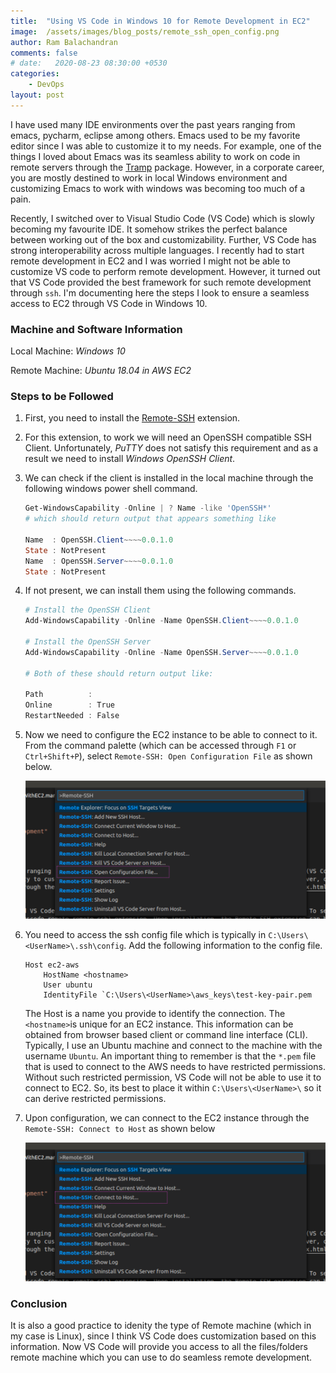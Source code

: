 ```yaml
---
title:  "Using VS Code in Windows 10 for Remote Development in EC2"
image:  /assets/images/blog_posts/remote_ssh_open_config.png
author: Ram Balachandran
comments: false
# date:   2020-08-23 08:30:00 +0530
categories:
    - DevOps 
layout: post
---
```


I have used many IDE environments over the past years ranging from emacs, pycharm, eclipse among others. Emacs used to be my favorite editor since I was able to customize it to my needs. For example, one of the things I loved about Emacs was its seamless ability to work on code in remote servers through the [Tramp](https://www.gnu.org/software/emacs/manual/html_node/tramp/index.html#Top) package. However, in a corporate career, you are mostly destined to work in local Windows environment and customizing Emacs to work with windows was becoming too much of a pain.

 Recently, I switched over to Visual Studio Code (VS Code) which is slowly becoming my favourite IDE. It somehow strikes the perfect balance between working out of the box and customizability. Further, VS Code has strong interoperability across multiple languages.  I recently had to start remote development in EC2 and I was worried I might not be able to customize VS code to perform remote development. However, it turned out that VS Code provided the best framework for such remote development through `ssh`. I'm documenting here the steps I look to ensure a seamless access to EC2 through VS Code in Windows 10. 

### Machine and Software Information
Local Machine: *Windows 10*

Remote Machine: *Ubuntu 18.04 in AWS EC2*

### Steps to be Followed
1. First, you need to install the [Remote-SSH](vscode:extension/ms-vscode-remote.remote-ssh) extension. 
2. For this extension, to work we will need an OpenSSH compatible SSH Client. Unfortunately, *PuTTY* does not satisfy this requirement and as a result we need to install *Windows OpenSSH Client*.
3. We can check if the client is installed in the local machine through the following windows power shell command.

    ```powershell
    Get-WindowsCapability -Online | ? Name -like 'OpenSSH*'
    # which should return output that appears something like

    Name  : OpenSSH.Client~~~~0.0.1.0
    State : NotPresent
    Name  : OpenSSH.Server~~~~0.0.1.0
    State : NotPresent
    ```

4. If not present, we can install them using the following commands.

    ```powershell
    # Install the OpenSSH Client
    Add-WindowsCapability -Online -Name OpenSSH.Client~~~~0.0.1.0

    # Install the OpenSSH Server
    Add-WindowsCapability -Online -Name OpenSSH.Server~~~~0.0.1.0

    # Both of these should return output like:

    Path          :
    Online        : True
    RestartNeeded : False
    ```

5. Now we need to configure the EC2 instance to be able to connect to it. From the command palette (which can be accessed through `F1` or `Ctrl+Shift+P`), select `Remote-SSH: Open Configuration File` as shown below.

    ![Remote Open Config](/assets/images/blog_posts/remote_ssh_open_config.png)

6. You need to access the ssh config file which is typically in `C:\Users\<UserName>\.ssh\config`. Add the following information to the config file.

    ```ssh
    Host ec2-aws
        HostName <hostname>
        User ubuntu
        IdentityFile `C:\Users\<UserName>\aws_keys\test-key-pair.pem
    ```
    The Host is a name you provide to identify the connection. The `<hostname>`is unique for an EC2 instance. This information can be obtained from browser based client or command line interface (CLI). Typically, I use an Ubuntu machine and connect to the machine with the username `Ubuntu`. An important thing to remember is that the `*.pem` file that is used to connect to the AWS needs to have restricted permissions. Without such restricted permission, VS Code will not be able to use it to connect to EC2. So, its best to place it within `C:\Users\<UserName>\` so it can derive restricted permissions.

7. Upon configuration, we can connect to the EC2 instance through the `Remote-SSH: Connect to Host` as shown below 

    ![Remote Host Connect](/assets/images/blog_posts/remote_ssh_connect_to_host.png)

### Conclusion
It is also a good practice to idenity the type of Remote machine (which in my case is Linux), since I think VS Code does customization based on this information. Now VS Code will provide you access to all the files/folders remote machine which you can use to do seamless remote development.


<!---
# Multi Line  Equation in MathJax: https://stackoverflow.com/a/21565829/1652217
# How to make Mathjax work with jekyll: 
Copy _layouts/post.html to the working directory (You can get the path from `bundle info <theme-name>` which in this case is `minima`)
Copy the following scriptline into `post.html` and it should work off the box.

```
script src="https://cdn.mathjax.org/mathjax/latest/MathJax.js?config=TeX-AMS-MML_HTMLorMML" type="text/javascript"></script>
```


You’ll find this post in your `_posts` directory. Go ahead and edit it and re-build the site to see your changes. You can rebuild the site in many different ways, but the most common way is to run `jekyll serve`, which launches a web server and auto-regenerates your site when a file is updated.

Jekyll requires blog post files to be named according to the following format:

`YEAR-MONTH-DAY-title.MARKUP`

Where `YEAR` is a four-digit number, `MONTH` and `DAY` are both two-digit numbers, and `MARKUP` is the file extension representing the format used in the file. After that, include the necessary front matter. Take a look at the source for this post to get an idea about how it works.

Jekyll also offers powerful support for code snippets:

{% highlight ruby %}
def print_hi(name)
  puts "Hi, #{name}"
end
print_hi('Tom')
#=> prints 'Hi, Tom' to STDOUT.
{% endhighlight %}

Check out the [Jekyll docs][jekyll-docs] for more info on how to get the most out of Jekyll. File all bugs/feature requests at [Jekyll’s GitHub repo][jekyll-gh]. If you have questions, you can ask them on [Jekyll Talk][jekyll-talk].

[jekyll-docs]: https://jekyllrb.com/docs/home
[jekyll-gh]:   https://github.com/jekyll/jekyll
[jekyll-talk]: https://talk.jekyllrb.com/
--->